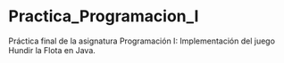# Practica_Programacion_I
Práctica final de la asignatura Programación I: Implementación del juego Hundir la Flota en Java.
